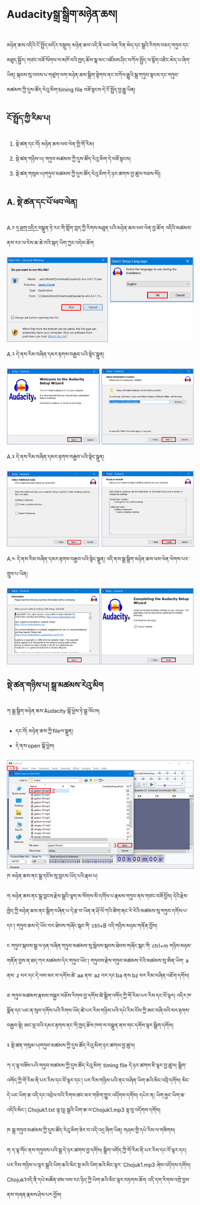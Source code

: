 # Audacityསྒྲ་སྒྲིག་མཉེན་ཆས།


མཉེན་ཆས་འདིའི་ངོ་སྤྲོད་མདོར་བསྡུས། མཉེན་ཆས་འདི་ནི་ཕབ་ལེན་རིན་མེད་དང་སྒྲའི་རིགས་བཅད་གཏུབ་དང་མཐུད་སྦྱོར། གཙང་བཟོ་སོགས་ལ་མཁོ་བའི་ཁྱད་ཆོས་སྣ་མང་འཛོམས་ཤིང་བཀོལ་སྤྱོད་ལ་རྙོག་འཛིང་མེད་པ་ཞིག་ཡིན། སྐབས་སུ་བབས་པ་གཙུག་ལག་མཉེན་ཆས་སྒྲིག་སྟེགས་ནང་བཀོལ་རྒྱུའི་སྒྲ་གཏུབ་སྟངས་དང་གཏུབ་མཚམས་ཀྱི་དུས་ཚོད་རེའུ་མིག་timing file བཟོ་སྟངས་དེ་ངོ་སྤྲོད་བྱ་རྒྱུ་ཡིན།


## ངོ་སྤྲོད་ཀྱི་རིམ་པ།

1. སྡེ་ཚན་དང་བོ། མཉེན་ཆས་ཕབ་ལེན་གྱི་གོ་རིམ།
2. སྡེ་ཚན་གཉིས་པ། གཏུབ་མཚམས་ཀྱི་དུས་ཚོད་རེའུ་མིག་དེ་བཟོ་སྟངས།
3. སྡེ་ཚན་གསུམ་པ།གཏུབ་མཚམས་ཀྱི་དུས་ཚོད་རེའུ་མིག་དེ་ཉར་ཚགས་བྱ་ཚུལ་བཅས་སོ།།

## A. སྡེ་ཚན་དང་པོ་ཕབ་ལེན། 

A.༡ [དྲ་ཐག་འདིར་](https://audacity.onl/download/)བསྣུན་ཏེ་རང་གི་གློག་ཀླད་ཀྱི་རིགས་མཐུན་པའི་མཉེན་ཆས་ཕབ་ལེན་བྱ་ཆོག འདིའི་མཚམས་ནས་རང་ལ་ངེས་ཆ་ཆེ་བའི་སྐད་ཡིག་ཀྱང་འདེམ་ཆོག

![800](images/000001.png)

A.༢ དེ་ནས་རིམ་བཞིན་དམར་རྟགས་བརྒྱབ་པའི་སྟེང་སྣུན།

![800](images/000002.png)


A.༣ དེ་ནས་རིམ་བཞིན་དམར་རྟགས་བརྒྱབ་པའི་སྟེང་སྣུན།

![800](images/000002a.png)

A.༤ དེ་ནས་རིམ་བཞིན་དམར་རྟགས་བརྒྱབ་པའི་སྟེང་སྣུན། འདི་ནས་སྒྲ་སྒྲིག་མཉེན་ཆས་ཕབ་ལེན་ལེགས་པར་གྲུབ་པ་ཡིན།

![800](images/000003.png)


 ## སྡེ་ཚན་གཉིས་པ། སྒྲ་མཚམས་རེའུ་མིག

ཀ སྒྲ་སྒྲིག་མཉེན་ཆས་Audacity སྒོ་ཕྱེས་ཏེ་སྒྲ་ལོངས། 

- དང་བོ། མཉེན་ཆས་ཀྱི་fileལ་སྣུན།
- དེ་ནས་open སྒོ་ཕྱེས།

![800](images/000004.png)
ཁ མཉེན་ཆས་ནང་སྒྲ་དངོས་སུ་བླངས་ཡོད་པའི་རྣམ་པ།


ག མཉེན་ཆས་ནང་སྒྲ་བླངས་རྗེས་སྒྲའི་ལྷག་མ་སོགས་མི་དགོས་པ་རྣམས་གཏུབ་ནས་གཙང་བཟོ་བྱོས། དེའི་རྗེས་ཁྱེད་ཀྱི་མཉེན་ཆས་ནང་སྒྲིག་བཞིན་པ་དེ་རྩ་བ་ཡིན་ན་ཤོ་ལོ་ཀའི་ཚིག་རྐང་རེ་རེའི་མཚམས་སུ་གཏུབ་དགོས་པ་དང་། གཏུབ་ཆས་དེ་ཡོང་བར་ཐེབས་གཞོང་སྒང་གི་ ctrl+B འདི་གཉིས་མཉམ་གནོན་བྱོས།



ང གཏུབ་སྐབས་སྒྲ་ལ་ཉན་བཞིན་གཏུབ་མཚམས་སུ་སླེབས་སྐབས་ཐེབས་གཞོང་སྒང་གི་ ctrl+m གཉིས་མཉམ་གནོན་བྱས་ན་ཐད་ཀར་མཚམས་དེར་གཏུབ་ཡོང་། གཏུབས་རྗེས་གཏུབ་མཚམས་རེའི་མཚམས་སུ་ཨིན་ཡིག་ a ནས་ z བར་དང་དེ་ལས་མང་བ་དགོས་ཚེ་ aa ནས་ az བར་དང་ba ནས bz བར་རིམ་བཞིན་འཇོག་དགོས། 



ཅ གཏུབ་མཚམས་རྣམས་བསྐྱར་བཅོས་རིགས་བྱ་དགོས་ཚེ་སྒྲིག་འགོད་ཀྱི་གོ་རིམ་པར་རིས་དང་བོ་ལྟར། འདིར་ཁ་སྣོན་དང་ཡང་ན་སུབ་དགོས་པའི་རིགས་ཡོད་ཚེ་པར་རིས་གཉིས་པའི་དཔེ་རིས་ངོས་ཀྱི་ཨང་བཞི་བའི་སར་རྟགས་བརྒྱབ་སྟེ། ཨང་ལྔ་བའི་དམར་རྟགས་ནང་གི་ཁྱད་ཆོས་ཁག་ལ་བསྣུན་ནས་གང་དགོས་ལྟར་སྒྲིག་དགོས།


༣ སྡེ་ཚན་གསུམ་པ།གཏུབ་མཚམས་ཀྱི་དུས་ཚོད་རེའུ་མིག་ཉར་ཚགས་བྱ་ཚུལ།

ཀ ད་ལྟ་བཟོས་པའི་གཏུབ་མཚམས་ཀྱི་དུས་ཚོད་རེའུ་མིག་ timing file དེ་ཉར་ཚགས་ཇི་ལྟར་བྱ་ཚུལ། སྒྲིག་འགོད་ཀྱི་གོ་རིམ་ནི་པར་རིས་དང་བོ་ལྟར་དང་། པར་རིས་གཉིས་པའི་ནང་བཞིན་ཡིག་ཆའི་མིང་འབྲི་དགོས། མིང་དེ་ཡང་ཡིག་ཆ་འདི་དང་འབྲེལ་བའི་རིགས་ཚང་མར་གཅིག་གྱུར་འདོགས་དགོས། དཔེར་ན། ཡིག་རྐྱང་ཡིག་ཆ་འདིའི་མིང་། Chojuk1.txt ལྟ་བུ། སྒྲའི་ཡིག་ཆ་ལ་Chojuk1.mp3 ལྟ་བུ་འདོགས་དགོས།



ཁ སྒྲ་གཏུབ་མཚམས་ཀྱི་དུས་ཚོད་རེའུ་མིག་ཟེར་བ་འདི་འདྲ་ཞིག་ཡིན། གཤམ་གྱི་དཔེ་རིས་ལ་གཟིགས།



ག ད་ལྟ་གོང་ནས་གཏུབས་པའི་སྒྲ་དེ་ཉར་ཚགས་བྱ་དགོས། སྒྲིག་འགོད་ཀྱི་གོ་རིམ་ནི་པར་རིས་དང་བོ་ལྟར་དང། པར་རིས་གཉིས་པ་ལྟར་སྒྲའི་ཡིག་ཆའི་མིང་སྔ་མའི་ཡིག་ཆའི་མིང་ལྟར་ Chojuk1.mp3 ཞེས་འདོགས་དགོས། Chojuk1འདི་ནི་དཔེ་མཚོན་ཙམ་ལས་རང་ཉིད་ཀྱི་ཡིག་ཆའི་མིང་ལྟར་བཏགས་ཆོག འདི་དག་རིགས་འགྲེ་བྱས་ནས་གཞན་རྣམས་ཤེས་པར་བྱོས།




